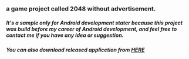 ### a game project called 2048 without advertisement.
##### It's a sample only for Android development stater  because this project was build before my career of Android development, and feel free to contact me if you have any idea or suggestion.
##### You can also download released applicetion from [HERE](http://www.9game.cn/xq2048/)